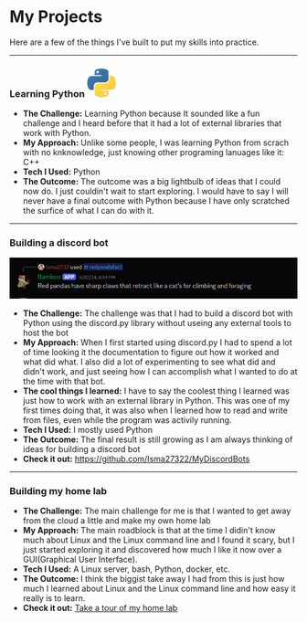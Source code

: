 # My Projects

Here are a few of the things I've built to put my skills into practice.

---
### Learning Python <img src="./_static/python-logo-452175197.png" alt="drawing" style="width:50px;"/>

* **The Challenge:** Learning Python because It sounded like a fun challenge and I heard before that it had a lot of external libraries that work with Python.
* **My Approach:** Unlike some people, I was learning Python from scrach with no knknowledge, just knowing other programing lanuages like it: C++
* **Tech I Used:** Python
* **The Outcome:** The outcome was a big lightbulb of ideas that I could now do. I just couldin't wait to start exploring. I would have to say I will never have a final outcome with Python because I have only scratched the surfice of what I can do with it. 

---
### Building a discord bot
<img src="./_static/Screenshot 2025-08-15 095239.png" alt="drawing" style="width:1000px;"/> 

* **The Challenge:** The challenge was that I had to build a discord bot with Python using the discord.py library without useing any external tools to host the bot
* **My Approach:** When I first started using discord.py I had to spend a lot of time looking it the documentation to figure out how it worked and what did what. I also did a lot of experimenting to see what did and didn't work, and just seeing how I can accomplish what I wanted to do at the time with that bot.
* **The cool things I learned:** I have to say the coolest thing I learned was just how to work with an external library in Python. This was one of my first times doing that, it was also when I learned how to read and write from files, even while the program was activily running.
* **Tech I Used:** I mostly used Python
* **The Outcome:** The final result is still growing as I am always thinking of ideas for building a discord bot
* **Check it out:** https://github.com/Isma27322/MyDiscordBots

---
### Building my home lab
* **The Challenge:** The main challenge for me is that I wanted to get away from the cloud a little and make my own home lab
* **My Approach:** The main roadblock is that at the time I didin't know much about Linux and the Linux command line and I found it scary, but I just started exploring it and discovered how much I like it now over a GUI(Graphical User Interface).
* **Tech I Used:** A Linux server, bash, Python, docker, etc.
* **The Outcome:** I think the biggist take away I had from this is just how much I learned about Linux and the Linux command line and how easy it really is to learn.
* **Check it out:** [Take a tour of my home lab](./home-lab/index.md)
